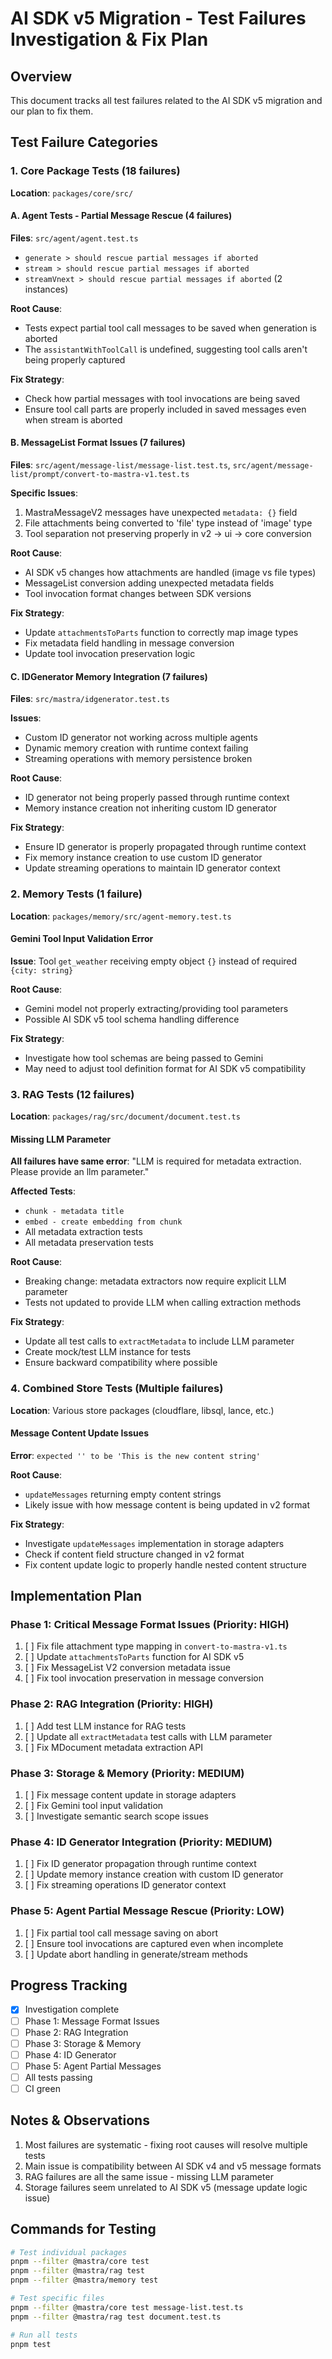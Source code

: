 # AI SDK v5 Migration - Test Failures Investigation & Fix Plan

## Overview
This document tracks all test failures related to the AI SDK v5 migration and our plan to fix them.

## Test Failure Categories

### 1. Core Package Tests (18 failures)
**Location**: `packages/core/src/`

#### A. Agent Tests - Partial Message Rescue (4 failures)
**Files**: `src/agent/agent.test.ts`
- `generate > should rescue partial messages if aborted`
- `stream > should rescue partial messages if aborted`  
- `streamVnext > should rescue partial messages if aborted` (2 instances)

**Root Cause**: 
- Tests expect partial tool call messages to be saved when generation is aborted
- The `assistantWithToolCall` is undefined, suggesting tool calls aren't being properly captured

**Fix Strategy**:
- Check how partial messages with tool invocations are being saved
- Ensure tool call parts are properly included in saved messages even when stream is aborted

#### B. MessageList Format Issues (7 failures)
**Files**: `src/agent/message-list/message-list.test.ts`, `src/agent/message-list/prompt/convert-to-mastra-v1.test.ts`

**Specific Issues**:
1. MastraMessageV2 messages have unexpected `metadata: {}` field
2. File attachments being converted to 'file' type instead of 'image' type
3. Tool separation not preserving properly in v2 -> ui -> core conversion

**Root Cause**:
- AI SDK v5 changes how attachments are handled (image vs file types)
- MessageList conversion adding unexpected metadata fields
- Tool invocation format changes between SDK versions

**Fix Strategy**:
- Update `attachmentsToParts` function to correctly map image types
- Fix metadata field handling in message conversion
- Update tool invocation preservation logic

#### C. IDGenerator Memory Integration (7 failures)  
**Files**: `src/mastra/idgenerator.test.ts`

**Issues**:
- Custom ID generator not working across multiple agents
- Dynamic memory creation with runtime context failing
- Streaming operations with memory persistence broken

**Root Cause**:
- ID generator not being properly passed through runtime context
- Memory instance creation not inheriting custom ID generator

**Fix Strategy**:
- Ensure ID generator is properly propagated through runtime context
- Fix memory instance creation to use custom ID generator
- Update streaming operations to maintain ID generator context

### 2. Memory Tests (1 failure)
**Location**: `packages/memory/src/agent-memory.test.ts`

#### Gemini Tool Input Validation Error
**Issue**: Tool `get_weather` receiving empty object `{}` instead of required `{city: string}`

**Root Cause**:
- Gemini model not properly extracting/providing tool parameters
- Possible AI SDK v5 tool schema handling difference

**Fix Strategy**:
- Investigate how tool schemas are being passed to Gemini
- May need to adjust tool definition format for AI SDK v5 compatibility

### 3. RAG Tests (12 failures)
**Location**: `packages/rag/src/document/document.test.ts`

#### Missing LLM Parameter
**All failures have same error**: "LLM is required for metadata extraction. Please provide an llm parameter."

**Affected Tests**:
- `chunk - metadata title`
- `embed - create embedding from chunk`
- All metadata extraction tests
- All metadata preservation tests

**Root Cause**:
- Breaking change: metadata extractors now require explicit LLM parameter
- Tests not updated to provide LLM when calling extraction methods

**Fix Strategy**:
- Update all test calls to `extractMetadata` to include LLM parameter
- Create mock/test LLM instance for tests
- Ensure backward compatibility where possible

### 4. Combined Store Tests (Multiple failures)
**Location**: Various store packages (cloudflare, libsql, lance, etc.)

#### Message Content Update Issues
**Error**: `expected '' to be 'This is the new content string'`

**Root Cause**:
- `updateMessages` returning empty content strings
- Likely issue with how message content is being updated in v2 format

**Fix Strategy**:
- Investigate `updateMessages` implementation in storage adapters
- Check if content field structure changed in v2 format
- Fix content update logic to properly handle nested content structure

## Implementation Plan

### Phase 1: Critical Message Format Issues (Priority: HIGH)
1. [ ] Fix file attachment type mapping in `convert-to-mastra-v1.ts`
2. [ ] Update `attachmentsToParts` function for AI SDK v5 
3. [ ] Fix MessageList V2 conversion metadata issue
4. [ ] Fix tool invocation preservation in message conversion

### Phase 2: RAG Integration (Priority: HIGH)
1. [ ] Add test LLM instance for RAG tests
2. [ ] Update all `extractMetadata` test calls with LLM parameter
3. [ ] Fix MDocument metadata extraction API

### Phase 3: Storage & Memory (Priority: MEDIUM)
1. [ ] Fix message content update in storage adapters
2. [ ] Fix Gemini tool input validation
3. [ ] Investigate semantic search scope issues

### Phase 4: ID Generator Integration (Priority: MEDIUM)
1. [ ] Fix ID generator propagation through runtime context
2. [ ] Update memory instance creation with custom ID generator
3. [ ] Fix streaming operations ID generator context

### Phase 5: Agent Partial Message Rescue (Priority: LOW)
1. [ ] Fix partial tool call message saving on abort
2. [ ] Ensure tool invocations are captured even when incomplete
3. [ ] Update abort handling in generate/stream methods

## Progress Tracking

- [x] Investigation complete
- [ ] Phase 1: Message Format Issues
- [ ] Phase 2: RAG Integration  
- [ ] Phase 3: Storage & Memory
- [ ] Phase 4: ID Generator
- [ ] Phase 5: Agent Partial Messages
- [ ] All tests passing
- [ ] CI green

## Notes & Observations

1. Most failures are systematic - fixing root causes will resolve multiple tests
2. Main issue is compatibility between AI SDK v4 and v5 message formats
3. RAG failures are all the same issue - missing LLM parameter
4. Storage failures seem unrelated to AI SDK v5 (message update logic issue)

## Commands for Testing

```bash
# Test individual packages
pnpm --filter @mastra/core test
pnpm --filter @mastra/rag test  
pnpm --filter @mastra/memory test

# Test specific files
pnpm --filter @mastra/core test message-list.test.ts
pnpm --filter @mastra/rag test document.test.ts

# Run all tests
pnpm test
```